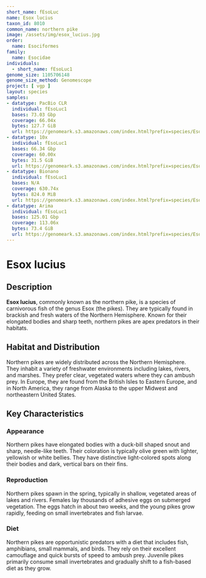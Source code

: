 ```yaml
---
short_name: fEsoLuc
name: Esox lucius 
taxon_id: 8010
common_name: northern pike
image: /assets/img/esox_lucius.jpg
order:
  name: Esociformes 
family:
  name: Esocidae
individuals:
  - short_name: fEsoLuc1
genome_size: 1105706148
genome_size_method: Genomescope
project: [ vgp ]
layout: species
samples:
- datatype: PacBio CLR
  individual: fEsoLuc1
  bases: 73.03 Gbp
  coverage: 66.04x
  bytes: 127.7 GiB
  url: https://genomeark.s3.amazonaws.com/index.html?prefix=species/Esox_lucius/fEsoLuc1/genomic_data/pacbio/
- datatype: 10x
  individual: fEsoLuc1
  bases: 66.34 Gbp
  coverage: 60.00x
  bytes: 31.5 GiB
  url: https://genomeark.s3.amazonaws.com/index.html?prefix=species/Esox_lucius/fEsoLuc1/genomic_data/10x/
- datatype: Bionano
  individual: fEsoLuc1
  bases: N/A
  coverage: 630.74x
  bytes: 824.0 MiB
  url: https://genomeark.s3.amazonaws.com/index.html?prefix=species/Esox_lucius/fEsoLuc1/genomic_data/bionano/
- datatype: Arima
  individual: fEsoLuc1
  bases: 125.01 Gbp
  coverage: 113.06x
  bytes: 73.4 GiB 
  url: https://genomeark.s3.amazonaws.com/index.html?prefix=species/Esox_lucius/fEsoLuc1/genomic_data/arima/
---
```

# Esox lucius

## Description

**Esox lucius**, commonly known as the northern pike, is a species of carnivorous fish of the genus Esox (the pikes). They are typically found in brackish and fresh waters of the Northern Hemisphere. Known for their elongated bodies and sharp teeth, northern pikes are apex predators in their habitats.

## Habitat and Distribution

Northern pikes are widely distributed across the Northern Hemisphere. They inhabit a variety of freshwater environments including lakes, rivers, and marshes. They prefer clear, vegetated waters where they can ambush prey. In Europe, they are found from the British Isles to Eastern Europe, and in North America, they range from Alaska to the upper Midwest and northeastern United States.

## Key Characteristics
### Appearance

Northern pikes have elongated bodies with a duck-bill shaped snout and sharp, needle-like teeth. Their coloration is typically olive green with lighter, yellowish or white bellies. They have distinctive light-colored spots along their bodies and dark, vertical bars on their fins.

### Reproduction

Northern pikes spawn in the spring, typically in shallow, vegetated areas of lakes and rivers. Females lay thousands of adhesive eggs on submerged vegetation. The eggs hatch in about two weeks, and the young pikes grow rapidly, feeding on small invertebrates and fish larvae.

### Diet

Northern pikes are opportunistic predators with a diet that includes fish, amphibians, small mammals, and birds. They rely on their excellent camouflage and quick bursts of speed to ambush prey. Juvenile pikes primarily consume small invertebrates and gradually shift to a fish-based diet as they grow.